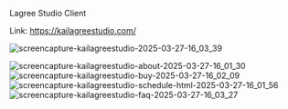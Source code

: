 Lagree Studio Client

Link: https://kailagreestudio.com/


![screencapture-kailagreestudio-2025-03-27-16_03_39](https://github.com/user-attachments/assets/4abc73a6-b098-48c2-a723-041df2c9cdcf)

![screencapture-kailagreestudio-about-2025-03-27-16_01_30](https://github.com/user-attachments/assets/e20ce1f5-e4bc-4529-9634-29dcd4ad8d6e)
![screencapture-kailagreestudio-buy-2025-03-27-16_02_09](https://github.com/user-attachments/assets/619d2dcb-b78a-4d41-a19a-b584304796fd)
![screencapture-kailagreestudio-schedule-html-2025-03-27-16_01_56](https://github.com/user-attachments/assets/e7ca8f3a-64b5-44da-8d58-fd3c2dfee15f)
![screencapture-kailagreestudio-faq-2025-03-27-16_03_27](https://github.com/user-attachments/assets/a25b1db0-02d3-4449-8973-77c7a239022d)
